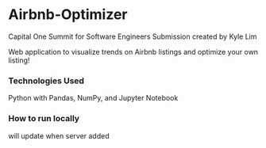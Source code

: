 # Airbnb-Optimizer
Capital One Summit for Software Engineers Submission created by Kyle Lim

Web application to visualize trends on Airbnb listings and optimize your own listing!

### Technologies Used

Python with Pandas, NumPy, and Jupyter Notebook

### How to run locally

will update when server added